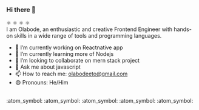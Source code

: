 ### Hi there 👋

<!--
**olabodeeto/olabodeeto** is a ✨ _special_ ✨ repository because its `README.md` (this file) appears on your GitHub profile.

Here are some ideas to get you started:

- 🔭 I’m currently working on ...
- 🌱 I’m currently learning ...
- 👯 I’m looking to collaborate on ...
- 🤔 I’m looking for help with ...
- 💬 Ask me about ...
- 📫 How to reach me: ...
- 😄 Pronouns: ...
- ⚡ Fun fact: ...
-->
:atom_symbol: :atom_symbol: :atom_symbol: :atom_symbol: <br>
I am Olabode, an enthusiastic and creative Frontend Engineer with hands-on skills in a wide range of tools and programming languages. <br>
- 🔭 I’m currently working on Reactnative app
- 🌱 I’m currently learning more of Nodejs
- 👯 I’m looking to collaborate on mern stack project
- 💬 Ask me about javascript
- 📫 How to reach me: olabodeeto@gmail.com
- 😄 Pronouns: He/Him
<br>
:atom_symbol: :atom_symbol: :atom_symbol: :atom_symbol: :atom_symbol:

